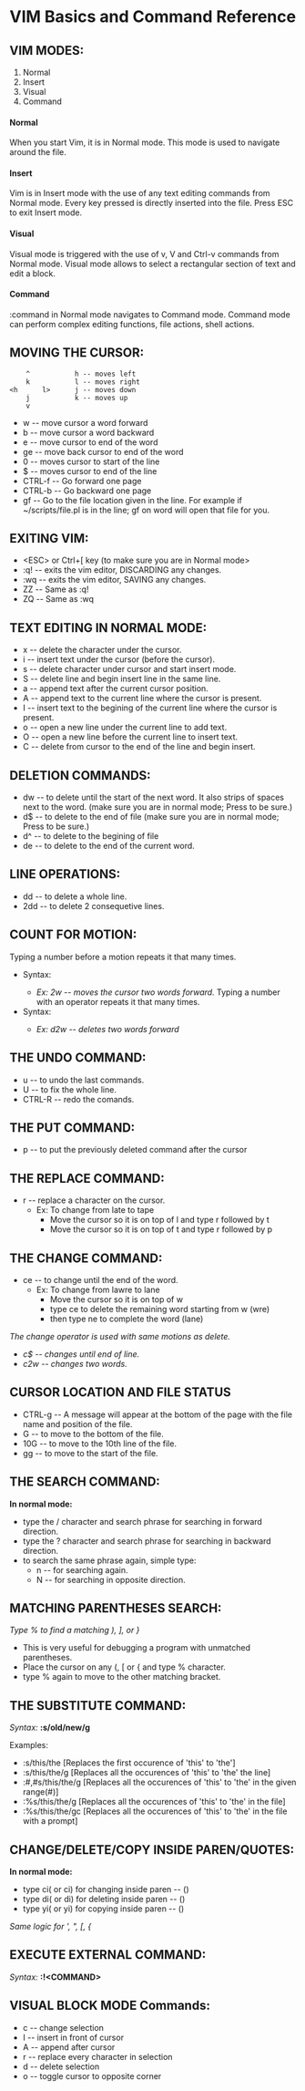 VIM Basics and Command Reference
===

## VIM MODES:
1. Normal
2. Insert
3. Visual
4. Command

#### Normal
When you start Vim, it is in Normal mode.
This mode is used to navigate around the file.

#### Insert
Vim is in Insert mode with the use of any text editing commands from Normal mode. 
Every key pressed is directly inserted into the file.
Press ESC to exit Insert mode.

#### Visual
Visual mode is triggered with the use of v, V and Ctrl-v commands from Normal mode.
Visual mode allows to select a rectangular section of text and edit a block.

#### Command
:command in Normal mode navigates to Command mode. 
Command mode can perform complex editing functions, file actions, shell actions.


## MOVING THE CURSOR:

		^			h -- moves left
		k			l -- moves right
	<h		l>		j -- moves down
		j			k -- moves up
		v


* w      -- move cursor a word forward
* b      -- move cursor a word backward
* e      -- move cursor to end of the word
* ge     -- move back cursor to end of the word
* 0      -- moves cursor to start of the line
* $      -- moves cursor to end of the line
* CTRL-f -- Go forward one page
* CTRL-b -- Go backward one page
* gf     -- Go to the file location given in the line.
         For example if ~/scripts/file.pl is in the line; gf on word will open
	      that file for you.


## EXITING VIM:
* \<ESC\> or Ctrl+[ key (to make sure you are in Normal mode>
* :q! -- exits the vim editor, DISCARDING any changes.
* :wq -- exits the vim editor, SAVING any changes.
* ZZ  -- Same as :q!
* ZQ  -- Same as :wq


## TEXT EDITING IN NORMAL MODE:
* x -- delete the character under the cursor.
* i -- insert text under the cursor (before the cursor).
* s -- delete character under cursor and start insert mode.
* S -- delete line and begin insert line in the same line.
* a -- append text after the current cursor position.
* A -- append text to the current line where the cursor is present.
* I -- insert text to the begining of the current line where the cursor is present.
* o -- open a new line under the current line to add text.
* O -- open a new line before the current line to insert text.
* C -- delete from cursor to the end of the line and begin insert.


## DELETION COMMANDS:
* dw -- to delete until the start of the next word. It also strips of spaces next to
     the word. (make sure you are in normal mode; Press <ESC> to be sure.)
* d$ -- to delete to the end of file (make sure you are in normal mode; Press <ESC> to be sure.)
* d^ -- to delete to the begining of file
* de -- to delete to the end of the current word.


## LINE OPERATIONS:
* dd  -- to delete a whole line.
* 2dd -- to delete 2 consequetive lines.


## COUNT FOR MOTION:
Typing a number before a motion repeats it that many times.
* Syntax: <NUMBER> <MOTION>
  - *Ex: 2w -- moves the cursor two words forward.*
Typing a number with an operator repeats it that many times.
* Syntax: <OPERATOR> <NUMBER> <MOTION> 
  - *Ex: d2w -- deletes two words forward*


## THE UNDO COMMAND:
* u 		-- to undo the last commands.
* U 		-- to fix the whole line.
* CTRL-R 	-- redo the comands.


## THE PUT COMMAND:
* p -- to put the previously deleted command after the cursor


## THE REPLACE COMMAND:
* r -- replace a character on the cursor.
  * Ex: To change from late to tape
      * Move the cursor so it is on top of l and type r followed by t
      * Move the cursor so it is on top of t and type r followed by p


## THE CHANGE COMMAND:
* ce -- to change until the end of the word.
  * Ex: To change from lawre to lane
      * Move the cursor so it is on top of w
      * type ce to delete the remaining word starting from w (wre)
      * then type ne to complete the word (lane)

*The change operator is used with same motions as delete.*
- *c$  -- changes until end of line.*
- *c2w -- changes two words.*


## CURSOR LOCATION AND FILE STATUS
* CTRL-g -- A message will appear at the bottom of the page with the file name
            and position of the file.
* G      -- to move to the bottom of the file.
* 10G    -- to move to the 10th line of the file.
* gg     -- to move to the start of the file.


## THE SEARCH COMMAND:
**In normal mode:**
- type the / character and search phrase for searching in forward direction.
- type the ? character and search phrase for searching in backward direction.
- to search the same phrase again, simple type:
    - n -- for searching again.
    - N -- for searching in opposite direction.


## MATCHING PARENTHESES SEARCH:
*Type % to find a matching ), ], or }*
* This is very useful for debugging a program with unmatched parentheses.
* Place the cursor on any (, [ or { and type % character.
* type % again to move to the other matching bracket.


## THE SUBSTITUTE COMMAND:
*Syntax:* **:s/old/new/g**

Examples:
- :s/this/the       [Replaces the first occurence of 'this' to 'the'] 
- :s/this/the/g     [Replaces all the occurences of 'this' to 'the' the line]
- :#,#s/this/the/g  [Replaces all the occurences of 'this' to 'the' in the given range(#)]
- :%s/this/the/g    [Replaces all the occurences of 'this' to 'the' in the file]
- :%s/this/the/gc   [Replaces all the occurences of 'this' to 'the' in the file with a prompt]


## CHANGE/DELETE/COPY INSIDE PAREN/QUOTES:
**In normal mode:**
- type ci( or ci) for changing inside paren -- ()
- type di( or di) for deleting inside paren -- ()
- type yi( or yi) for copying inside paren -- ()

*Same logic for ', ", [, {*


## EXECUTE EXTERNAL COMMAND:
*Syntax:* **:!\<COMMAND\>**


## VISUAL BLOCK MODE Commands:
* c -- change selection
* I -- insert in front of cursor
* A -- append after cursor
* r -- replace every character in selection
* d -- delete selection
* o -- toggle cursor to opposite corner
